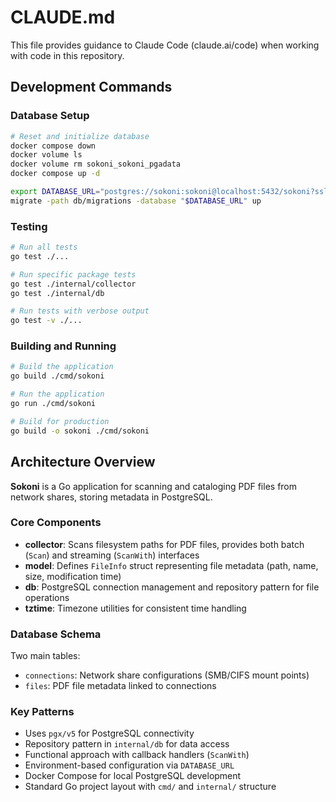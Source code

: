 # CLAUDE.md

This file provides guidance to Claude Code (claude.ai/code) when working with code in this repository.

## Development Commands

### Database Setup
```bash
# Reset and initialize database
docker compose down
docker volume ls 
docker volume rm sokoni_sokoni_pgadata
docker compose up -d

export DATABASE_URL="postgres://sokoni:sokoni@localhost:5432/sokoni?sslmode=disable"
migrate -path db/migrations -database "$DATABASE_URL" up
```

### Testing
```bash
# Run all tests
go test ./...

# Run specific package tests
go test ./internal/collector
go test ./internal/db

# Run tests with verbose output
go test -v ./...
```

### Building and Running
```bash
# Build the application
go build ./cmd/sokoni

# Run the application
go run ./cmd/sokoni

# Build for production
go build -o sokoni ./cmd/sokoni
```

## Architecture Overview

**Sokoni** is a Go application for scanning and cataloging PDF files from network shares, storing metadata in PostgreSQL.

### Core Components

- **collector**: Scans filesystem paths for PDF files, provides both batch (`Scan`) and streaming (`ScanWith`) interfaces
- **model**: Defines `FileInfo` struct representing file metadata (path, name, size, modification time)
- **db**: PostgreSQL connection management and repository pattern for file operations
- **tztime**: Timezone utilities for consistent time handling

### Database Schema

Two main tables:
- `connections`: Network share configurations (SMB/CIFS mount points)  
- `files`: PDF file metadata linked to connections

### Key Patterns

- Uses `pgx/v5` for PostgreSQL connectivity
- Repository pattern in `internal/db` for data access
- Functional approach with callback handlers (`ScanWith`)
- Environment-based configuration via `DATABASE_URL`
- Docker Compose for local PostgreSQL development
- Standard Go project layout with `cmd/` and `internal/` structure